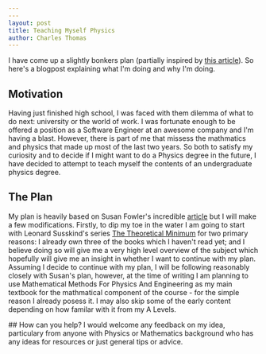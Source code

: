 ```yaml
---
---
layout: post
title: Teaching Myself Physics
author: Charles Thomas
---
```


I have come up a slightly bonkers plan (partially inspired by [this article](https://www.susanjfowler.com/blog/2016/8/13/so-you-want-to-learn-physics)). So here's a blogpost explaining what I'm doing and why I'm doing.

## Motivation
Having just finished high school, I was faced with them dilemma of what to do next: university or the world of work. I was fortunate enough to be offered a position as a Software Engineer at an awesome company and I'm having a blast. However, there is part of me that missess the mathmatics and physics that made up most of the last two years. So both to satisfy my curiosity and to decide if I might want to do a Physics degree in the future, I have decided to attempt to teach myself the contents of an undergraduate physics degree. 

## The Plan
My plan is heavily based on Susan Fowler's incredible [article](https://www.susanjfowler.com/blog/2016/8/13/so-you-want-to-learn-physics) but I will make a few modifications. 
Firstly, to dip my toe in the water I am going to start with Leonard Susskind's series [The Theoretical Minimum](https://theoreticalminimum.com/biography) for two primary reasons: I already own three of the books which I haven't read yet; and I believe doing so will give me a very high level overview of the subject which hopefully will give me an insight in whether I want to continue with my plan.
Assuming I decide to continue with my plan, I will be following reasonably closely with Susan's plan, however, at the time of writing I am planning to use Mathematical Methods For Physics And Engineering as my main textbook for the mathmatical component of the course - for the simple reason I already posess it. I may also skip some of the early content depending on how familar with it from my A Levels. 

## How can you help?
I would welcome any feedback on my idea, particulary from anyone with Physics or Mathematics background who has any ideas for resources or just general tips or advice.
